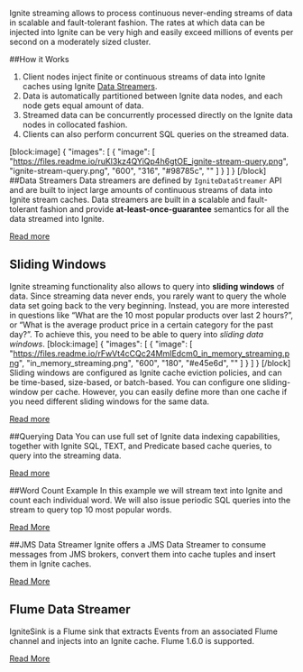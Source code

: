 Ignite streaming allows to process continuous never-ending streams of data in scalable and fault-tolerant fashion. The rates at which data can be injected into Ignite can be very high and easily exceed millions of events per second on a moderately sized cluster. 

##How it Works
  1. Client nodes inject finite or continuous streams of data into Ignite caches using Ignite [Data Streamers](doc:data-streamers). 
  2. Data is automatically partitioned between Ignite data nodes, and each node gets equal amount of data.
  3. Streamed data can be concurrently processed directly on the Ignite data nodes in collocated fashion.
  4. Clients can also perform concurrent SQL queries on the streamed data.
  
[block:image]
{
  "images": [
    {
      "image": [
        "https://files.readme.io/ruKl3kz4QYiQp4h6gtOE_ignite-stream-query.png",
        "ignite-stream-query.png",
        "600",
        "316",
        "#98785c",
        ""
      ]
    }
  ]
}
[/block]
##Data Streamers
Data streamers are defined by `IgniteDataStreamer` API and are built to inject large amounts of continuous streams of data into Ignite stream caches. Data streamers are built in a scalable and fault-tolerant fashion and provide **at-least-once-guarantee** semantics for all the data streamed into Ignite.

[Read more](doc:data-streamers)

## Sliding Windows
Ignite streaming functionality also allows to query into **sliding windows** of data. Since streaming data never ends, you rarely want to query the whole data set going back to the very beginning. Instead, you are more interested in questions like “What are the 10 most popular products over last 2 hours?”, or “What is the average product price in a certain category for the past day?”. To achieve this, you need to be able to query into *sliding data windows*.
[block:image]
{
  "images": [
    {
      "image": [
        "https://files.readme.io/rFwVt4cCQc24MmIEdcm0_in_memory_streaming.png",
        "in_memory_streaming.png",
        "600",
        "180",
        "#e45e6d",
        ""
      ]
    }
  ]
}
[/block]
Sliding windows are configured as Ignite cache eviction policies, and can be time-based, size-based, or batch-based. You can configure one sliding-window per cache. However, you can easily define more than one cache if you need different sliding windows for the same data.

[Read more](doc:sliding-windows) 

##Querying Data
You can use full set of Ignite data indexing capabilities, together with Ignite SQL, TEXT, and Predicate based cache queries, to query into the streaming data.

[Read more](doc:cache-queries)

##Word Count Example
In this example we will stream text into Ignite and count each individual word. We will also issue periodic SQL queries into the stream to query top 10 most popular words.

[Read More](doc:streaming-example)

##JMS Data Streamer
Ignite offers a JMS Data Streamer to consume messages from JMS brokers, convert them into cache tuples and insert them in Ignite caches.

[Read More](doc:jms-data-streamer)

## Flume Data Streamer
IgniteSink is a Flume sink that extracts Events from an associated Flume channel and injects into an Ignite cache. Flume 1.6.0 is supported.

[Read More](doc:flume-data-streamer)